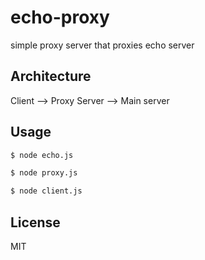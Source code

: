 # echo-proxy

simple proxy server that proxies echo server

## Architecture

  Client --> Proxy Server --> Main server
  
## Usage

```sh
$ node echo.js 

$ node proxy.js

$ node client.js 
```

## License 
MIT
